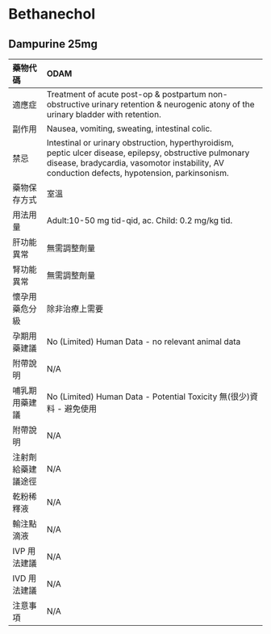 # Bethanechol

## Dampurine 25mg

| 藥物代碼           | ODAM                                                                                                                                                                                                     |
|:-------------------|:---------------------------------------------------------------------------------------------------------------------------------------------------------------------------------------------------------|
| 適應症             | Treatment of acute post-op & postpartum non-obstructive urinary retention & neurogenic atony of the urinary bladder with retention.                                                                      |
| 副作用             | Nausea, vomiting, sweating, intestinal colic.                                                                                                                                                            |
| 禁忌               | Intestinal or urinary obstruction, hyperthyroidism, peptic ulcer disease, epilepsy, obstructive pulmonary disease, bradycardia, vasomotor instability, AV conduction defects, hypotension, parkinsonism. |
| 藥物保存方式       | 室溫                                                                                                                                                                                                     |
| 用法用量           | Adult:10-50 mg tid-qid, ac. Child: 0.2 mg/kg tid.                                                                                                                                                        |
| 肝功能異常         | 無需調整劑量                                                                                                                                                                                             |
| 腎功能異常         | 無需調整劑量                                                                                                                                                                                             |
| 懷孕用藥危分級     | 除非治療上需要                                                                                                                                                                                           |
| 孕期用藥建議       | No (Limited) Human Data - no relevant animal data                                                                                                                                                        |
| 附帶說明           | N/A                                                                                                                                                                                                      |
| 哺乳期用藥建議     | No (Limited) Human Data - Potential Toxicity 無(很少)資料 - 避免使用                                                                                                                                     |
| 附帶說明           | N/A                                                                                                                                                                                                      |
| 注射劑給藥建議途徑 | N/A                                                                                                                                                                                                      |
| 乾粉稀釋液         | N/A                                                                                                                                                                                                      |
| 輸注點滴液         | N/A                                                                                                                                                                                                      |
| IVP 用法建議       | N/A                                                                                                                                                                                                      |
| IVD 用法建議       | N/A                                                                                                                                                                                                      |
| 注意事項           | N/A                                                                                                                                                                                                      |

